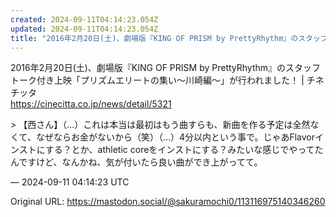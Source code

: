 ```yaml
---
created: 2024-09-11T04:14:23.054Z
updated: 2024-09-11T04:14:23.054Z
title: "2016年2月20日(土)、劇場版『KING OF PRISM by PrettyRhythm』のスタッフトーク付き上映「プリズムエリートの集い～川崎編～」が行[...]"
---
```


<p>2016年2月20日(土)、劇場版『KING OF PRISM by PrettyRhythm』のスタッフトーク付き上映「プリズムエリートの集い～川崎編～」が行われました！ | チネチッタ<br /><a href="https://cinecitta.co.jp/news/detail/5321" target="_blank" rel="nofollow noopener noreferrer" translate="no"><span class="invisible">https://</span><span class="ellipsis">cinecitta.co.jp/news/detail/53</span><span class="invisible">21</span></a></p><p>&gt; 【西さん】（…）これは本当は最初はもう曲すらも、新曲を作る予定は全然なくて、なぜならお金がないから（笑）（…）4分以内という事で。じゃあFlavorインストにする？とか、athletic coreをインストにする？みたいな感じでやってたんですけど、なんかね、気が付いたら良い曲ができ上がってて。</p>

&mdash; 2024-09-11 04:14:23 UTC

Original URL: https://mastodon.social/@sakuramochi0/113116975140346260
